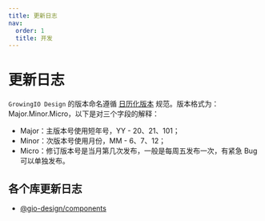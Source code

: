 ```yaml
---
title: 更新日志
nav:
  order: 1
  title: 开发
---
```


# 更新日志
`GrowingIO Design` 的版本命名遵循 [日历化版本](https://calver.org/) 规范。版本格式为：Major.Minor.Micro，以下是对三个字段的解释：
- Major：主版本号使用短年号，YY - 20、21、101；
- Minor：次版本号使用月份，MM - 6、7、12；
- Micro：修订版本号是当月第几次发布，一般是每周五发布一次，有紧急 Bug 可以单独发布。

## 各个库更新日志

- [@gio-design/components](/develop/changelog/components)